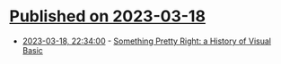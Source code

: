 # [Published on 2023-03-18](index.md)

* [2023-03-18, 22:34:00](https://developers.slashdot.org/story/23/03/18/1525205/something-pretty-right-a-history-of-visual-basic?utm_source=rss1.0mainlinkanon&utm_medium=feed) - [Something Pretty Right: a History of Visual Basic](https://developers.slashdot.org/story/23/03/18/1525205/something-pretty-right-a-history-of-visual-basic?utm_source=rss1.0mainlinkanon&utm_medium=feed)
